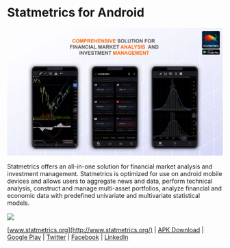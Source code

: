 # Statmetrics for Android
<img src="https://raw.githubusercontent.com/Vinnitschenko/Statmetrics-Android/master/statmetrics.jpg">


Statmetrics offers an all-in-one solution for financial market analysis and investment management. Statmetrics is optimized for use on android mobile devices and allows users to aggregate news and data, perform technical analysis, construct and manage multi-asset portfolios, analyze financial and economic data with predefined univariate and multivariate statistical models.

  
<a align="center" href="https://play.google.com/store/apps/details?id=org.statmetrics.app"><img align="center" src="https://play.google.com/intl/en_us/badges/static/images/badges/en_badge_web_generic.png" height="120"></a>

[www.statmetrics.org](http://www.statmetrics.org/) | 
[APK Download](https://statmetrics.org/cms2/#download)  | 
[Google Play](https://play.google.com/store/apps/details?id=org.statmetrics.app) | 
[Twitter](https://twitter.com/statmetrics) | 
[Facebook](https://www.facebook.com/Statmetrics-110841637303428/) | [LinkedIn](https://www.linkedin.com/company/statmetrics/)

